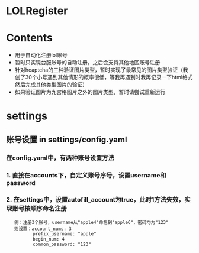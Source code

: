 # LOLRegister
# Contents
- 用于自动化注册lol账号
- 暂时只实现台服账号的自动注册，之后会支持其他地区账号注册
- 针对hcaptcha的三种验证图片类型，暂时实现了最常见的图片类型验证（我创了30个小号遇到其他情形的概率很低，等我再遇到时我再记录一下html格式然后完成其他类型图片的验证）
- 如果验证图片为九宫格图片之外的图片类型，暂时请尝试重新运行

# settings
## 账号设置 in settings/config.yaml
### 在config.yaml中，有两种账号设置方法
### 1. 直接在accounts下，自定义账号序号，设置username和password
### 2. 在settings中，设置autofill_account为true，此时1方法失效，实现账号按顺序命名注册
       例：注册3个账号，username从"apple4"命名到"apple6"，密码均为"123"
       则设置：account_nums: 3
              prefix_username: "apple"
              begin_num: 4
              common_password: "123"
